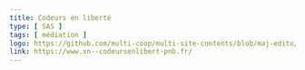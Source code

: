 ```yaml
---
title: Codeurs en liberté
type: [ SAS ]
tags: [ médiation ]
logo: https://github.com/multi-coop/multi-site-contents/blob/maj-edito/texts/network/images/logo-codeurs-en-liberte.svg
link: https://www.xn--codeursenlibert-pnb.fr/
---
```


